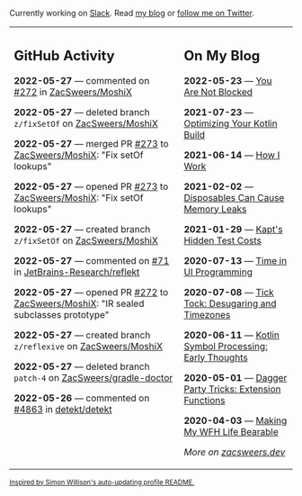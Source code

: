 Currently working on [Slack](https://slack.com/). Read [my blog](https://zacsweers.dev/) or [follow me on Twitter](https://twitter.com/ZacSweers).

<table><tr><td valign="top" width="60%">

## GitHub Activity
<!-- githubActivity starts -->
**2022-05-27** — commented on [#272](https://github.com/ZacSweers/MoshiX/pull/272#issuecomment-1140079580) in [ZacSweers/MoshiX](https://github.com/ZacSweers/MoshiX)

**2022-05-27** — deleted branch `z/fixSetOf` on [ZacSweers/MoshiX](https://github.com/ZacSweers/MoshiX)

**2022-05-27** — merged PR [#273](https://github.com/ZacSweers/MoshiX/pull/273) to [ZacSweers/MoshiX](https://github.com/ZacSweers/MoshiX): "Fix setOf lookups"

**2022-05-27** — opened PR [#273](https://github.com/ZacSweers/MoshiX/pull/273) to [ZacSweers/MoshiX](https://github.com/ZacSweers/MoshiX): "Fix setOf lookups"

**2022-05-27** — created branch `z/fixSetOf` on [ZacSweers/MoshiX](https://github.com/ZacSweers/MoshiX)

**2022-05-27** — commented on [#71](https://github.com/JetBrains-Research/reflekt/issues/71#issuecomment-1140076571) in [JetBrains-Research/reflekt](https://github.com/JetBrains-Research/reflekt)

**2022-05-27** — opened PR [#272](https://github.com/ZacSweers/MoshiX/pull/272) to [ZacSweers/MoshiX](https://github.com/ZacSweers/MoshiX): "IR sealed subclasses prototype"

**2022-05-27** — created branch `z/reflexive` on [ZacSweers/MoshiX](https://github.com/ZacSweers/MoshiX)

**2022-05-27** — deleted branch `patch-4` on [ZacSweers/gradle-doctor](https://github.com/ZacSweers/gradle-doctor)

**2022-05-26** — commented on [#4863](https://github.com/detekt/detekt/issues/4863#issuecomment-1139111275) in [detekt/detekt](https://github.com/detekt/detekt)
<!-- githubActivity ends -->
</td><td valign="top" width="40%">

## On My Blog
<!-- blog starts -->
**2022-05-23** — [You Are Not Blocked](https://www.zacsweers.dev/you-are-not-blocked/)

**2021-07-23** — [Optimizing Your Kotlin Build](https://www.zacsweers.dev/optimizing-your-kotlin-build/)

**2021-06-14** — [How I Work](https://www.zacsweers.dev/how-i-work/)

**2021-02-02** — [Disposables Can Cause Memory Leaks](https://www.zacsweers.dev/disposables-can-cause-memory-leaks/)

**2021-01-29** — [Kapt's Hidden Test Costs](https://www.zacsweers.dev/kapts-hidden-test-costs/)

**2020-07-13** — [Time in UI Programming](https://www.zacsweers.dev/time-in-ui/)

**2020-07-08** — [Tick Tock: Desugaring and Timezones](https://www.zacsweers.dev/ticktock-desugaring-timezones/)

**2020-06-11** — [Kotlin Symbol Processing: Early Thoughts](https://www.zacsweers.dev/kotlin-symbol-processor-early-thoughts/)

**2020-05-01** — [Dagger Party Tricks: Extension Functions](https://www.zacsweers.dev/dagger-party-tricks-extension-functions/)

**2020-04-03** — [Making My WFH Life Bearable](https://www.zacsweers.dev/making-wfh-life-bearable/)
<!-- blog ends -->
_More on [zacsweers.dev](https://zacsweers.dev/)_
</td></tr></table>

<sub><a href="https://simonwillison.net/2020/Jul/10/self-updating-profile-readme/">Inspired by Simon Willison's auto-updating profile README.</a></sub>